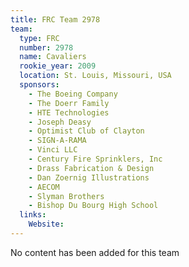 ```yaml
---
title: FRC Team 2978
team:
  type: FRC
  number: 2978
  name: Cavaliers
  rookie_year: 2009
  location: St. Louis, Missouri, USA
  sponsors:
    - The Boeing Company
    - The Doerr Family
    - HTE Technologies
    - Joseph Deasy
    - Optimist Club of Clayton
    - SIGN-A-RAMA
    - Vinci LLC
    - Century Fire Sprinklers, Inc
    - Drass Fabrication & Design
    - Dan Zoernig Illustrations
    - AECOM
    - Slyman Brothers
    - Bishop Du Bourg High School
  links:
    Website: 
---
```

No content has been added for this team